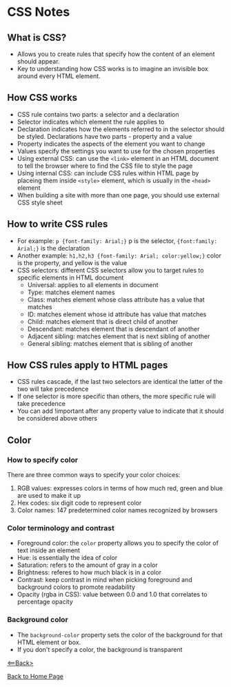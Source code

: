 # CSS Notes

## What is CSS?
- Allows you to create rules that specify how the content of an element should appear.
- Key to understanding how CSS works is to imagine an invisible box around every HTML element.

## How CSS works
- CSS rule contains two parts: a selector and a declaration
- Selector indicates which element the rule applies to
- Declaration indicates how the elements referred to in the selector should be styled. Declarations have two parts - property and a value
- Property indicates the aspects of the element you want to change
- Values specify the settings you want to use for the chosen properties
- Using external CSS: can use the `<link>` element in an HTML document to tell the browser where to find the CSS file to style the page
- Using internal CSS: can include CSS rules within HTML page by placeing them inside `<style>` element, which is usually in the `<head>` element
- When building a site with more than one page, you should use external CSS style sheet

## How to write CSS rules
- For example: `p {font-family: Arial;}` p is the selector, `{font:family: Arial;}` is the declaration
- Another example: `h1,h2,h3 {font-family: Arial; color:yellow;}` color is the property, and yellow is the value
- CSS selectors: different CSS selectors allow you to target rules to specific elements in HTML document
  - Universal: applies to all elements in document
  - Type: matches element names
  - Class: matches element whose class attribute has a value that matches
  - ID: matches element whose id attribute has value that matches
  - Child: matches element that is direct child of another
  - Descendant: matches element that is descendant of another
  - Adjacent sibling: matches element that is next sibling of another
  - General sibling: matches element that is sibling of another

## How CSS rules apply to HTML pages
- CSS rules cascade, if the last two selectors are identical the latter of the two will take precedence
- If one selector is more specific than others, the more specific rule will take precedence
- You can add !important after any property value to indicate that it should be considered above others

## Color

### How to specify color
There are three common ways to specify your color choices:
  1. RGB values: expresses colors in terms of how much red, green and blue are used to make it up
  1. Hex codes: six digit code to represent color
  1. Color names: 147 predetermined color names recognized by browsers

### Color terminology and contrast
- Foreground color: the `color` property allows you to specify the color of text inside an element
- Hue: is essentially the idea of color
- Saturation: refers to the amount of gray in a color
- Brightness: referes to how much black is in a color
- Contrast: keep contrast in mind when picking foreground and background colors to promote readability
- Opacity (rgba in CSS): value between 0.0 and 1.0 that correlates to percentage opacity

### Background color
- The `background-color` property sets the color of the background for that HTML element or box.
- If you don't specify a color, the background is transparent


[<==Back>](../code102contents.md)

[Back to Home Page](../README.md)